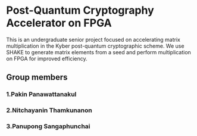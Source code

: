 # Post-Quantum Cryptography Accelerator on FPGA
This is an undergraduate senior project focused on accelerating matrix multiplication in the Kyber post-quantum cryptographic scheme.
We use SHAKE to generate matrix elements from a seed and perform multiplication on FPGA for improved efficiency.

## Group members
### 1.Pakin Panawattanakul
### 2.Nitchayanin Thamkunanon
### 3.Panupong Sangaphunchai

